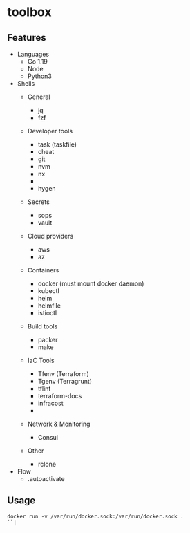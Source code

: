 # toolbox 


## Features

* Languages
  * Go 1.19
  * Node 
  * Python3
* Shells 
  * General 
    * jq 
    * fzf 

  * Developer tools
    * task (taskfile)
    * cheat 
    * git 
    * nvm 
    * nx 
    * 
    * hygen 
  
  * Secrets
    * sops 
    * vault 
  * Cloud providers
    * aws
    * az 
  * Containers 
    * docker (must mount docker daemon)
    * kubectl 
    * helm 
    * helmfile 
    * istioctl 
  * Build tools
    * packer 
    * make
  * IaC Tools
    * Tfenv (Terraform)
    * Tgenv (Terragrunt)
    * tflint 
    * terraform-docs 
    * infracost 
    * 
  * Network & Monitoring 
    * Consul
  * Other 

    * rclone
* Flow
  * .autoactivate
  

  

 


## Usage 

```shell
docker run -v /var/run/docker.sock:/var/run/docker.sock .
``|


